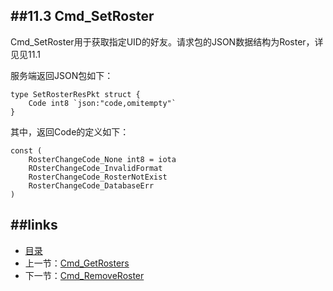 ##11.3 Cmd_SetRoster
---
Cmd_SetRoster用于获取指定UID的好友。请求包的JSON数据结构为Roster，详见见11.1

服务端返回JSON包如下：
	
	type SetRosterResPkt struct {
		Code int8 `json:"code,omitempty"`
	}
	
其中，返回Code的定义如下：

	const (
		RosterChangeCode_None int8 = iota
		ROsterChangeCode_InvalidFormat
		RosterChangeCode_RosterNotExist
		RosterChangeCode_DatabaseErr
	)



##links
---
* [目录](preface.md)
* 上一节：[Cmd_GetRosters](11.2.md)
* 下一节：[Cmd_RemoveRoster](11.4.md)